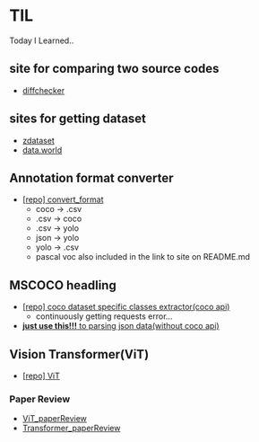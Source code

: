 # TIL
Today I Learned..
<br>

## site for comparing two source codes
- [diffchecker](https://www.diffchecker.com/diff)  

## sites for getting dataset  
- [zdataset](https://zdataset.com/)  
- [data.world](https://data.world/datasets)  

## Annotation format converter
- [[repo] convert_format](https://github.com/iamdami/TIL/tree/main/22-06-15/convert_format)  
  - coco -> .csv  
  - .csv -> coco  
  - .csv -> yolo  
  - json -> yolo  
  - yolo -> .csv  
  - pascal voc also included in the link to site on README.md  


## MSCOCO headling
- [[repo] coco dataset specific classes extractor(coco api)](https://github.com/iamdami/TIL/tree/main/22-06-16#coco-dataset-specific-classes-extractor)  
  - continuously getting requests error...
- [**just use this!!!** to parsing json data(without coco api)](https://github.com/iamdami/TIL/blob/main/22-06-22/coco_specific_dataset_json_parsing.py)  

## Vision Transformer(ViT)  
- [[repo] ViT](https://github.com/iamdami/TIL/blob/main/22-06-29/README.md)  

### Paper Review
- [ViT_paperReview](https://github.com/iamdami/TIL/blob/main/22-07-04/ViT_paperReview.pdf)  
- [Transformer_paperReview](https://github.com/iamdami/TIL/blob/main/22-07-04/transformer_paperReview.pdf)  
